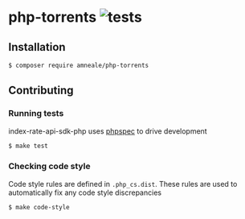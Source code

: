 # php-torrents ![tests](https://github.com/amneale/php-torrents/workflows/tests/badge.svg)

## Installation
```bash
$ composer require amneale/php-torrents
```

## Contributing
### Running tests
index-rate-api-sdk-php uses [phpspec](https://www.phpspec.net) to drive development

```bash
$ make test
```

### Checking code style
Code style rules are defined in `.php_cs.dist`. These rules are used to automatically fix any code style discrepancies

```bash
$ make code-style